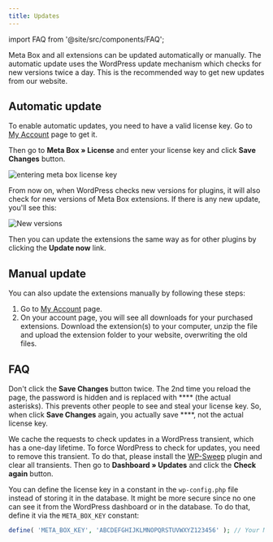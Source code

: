 ```yaml
---
title: Updates
---
```


import FAQ from '@site/src/components/FAQ';

Meta Box and all extensions can be updated automatically or manually. The automatic update uses the WordPress update mechanism which checks for new versions twice a day. This is the recommended way to get new updates from our website.

## Automatic update

To enable automatic updates, you need to have a valid license key. Go to [My Account](https://metabox.io/my-account/) page to get it.

Then go to **Meta Box » License** and enter your license key and click **Save Changes** button.

![entering meta box license key](https://i.imgur.com/vybVU36.png)

From now on, when WordPress checks new versions for plugins, it will also check for new versions of Meta Box extensions. If there is any new update, you'll see this:

![New versions](https://i.imgur.com/Gul7JuL.png)

Then you can update the extensions the same way as for other plugins by clicking the **Update now** link.

## Manual update

You can also update the extensions manually by following these steps:

1. Go to [My Account](https://metabox.io/my-account/) page.
1. On your account page, you will see all downloads for your purchased extensions. Download the extension(s) to your computer, unzip the file and upload the extension folder to your website, overwriting the old files.

## FAQ

<FAQ question="Why is my license key invalid when I re-save it?">

Don't click the **Save Changes** button twice. The 2nd time you reload the page, the password is hidden and is replaced with **** (the actual asterisks). This prevents other people to see and steal your license key. So, when click **Save Changes** again, you actually save ****, not the actual license key.

</FAQ>

<FAQ question="Why can't I update even with a valid license key?">

We cache the requests to check updates in a WordPress transient, which has a one-day lifetime. To force WordPress to check for updates, you need to remove this transient. To do that, please install the [WP-Sweep](https://wordpress.org/plugins/wp-sweep/) plugin and clear all transients. Then go to **Dashboard » Updates** and click the **Check again** button.

</FAQ>

<FAQ question="Can I define the license key via a constant in wp-config.php?">

You can define the license key in a constant in the `wp-config.php` file instead of storing it in the database. It might be more secure since no one can see it from the WordPress dashboard or in the database. To do that, define it via the `META_BOX_KEY` constant:

```php
define( 'META_BOX_KEY', 'ABCDEFGHIJKLMNOPQRSTUVWXYZ123456' ); // Your Meta Box license key.
```

</FAQ>
